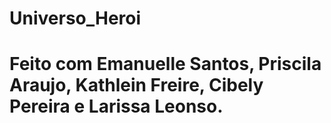 # Universo_Heroi

# Feito com Emanuelle Santos, Priscila Araujo, Kathlein Freire, Cibely Pereira e Larissa Leonso.
